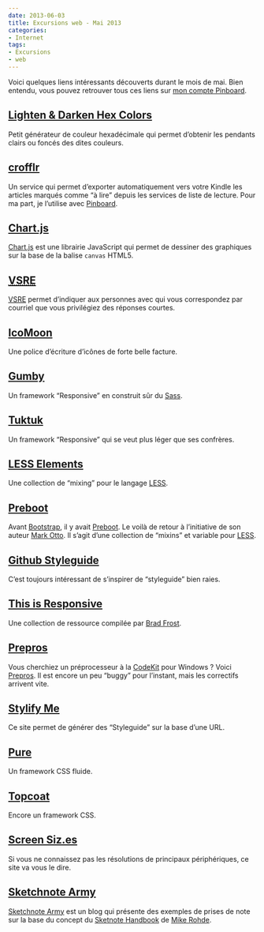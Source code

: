 ```yaml
---
date: 2013-06-03
title: Excursions web - Mai 2013
categories:
- Internet
tags:
- Excursions
- web
---
```


Voici quelques liens intéressants découverts durant le mois de mai. Bien entendu, vous pouvez retrouver tous ces liens sur [mon compte Pinboard](https://pinboard.in/u:alienlebarge).<!--more-->

## [Lighten &amp; Darken Hex Colors](https://hexcolortool.com/)

Petit générateur de couleur hexadécimale qui permet d’obtenir les pendants clairs ou foncés des dites couleurs.

## [crofflr](https://hexcolortool.com/)

Un service qui permet d’exporter automatiquement vers votre Kindle les articles marqués comme “à lire” depuis les services de liste de lecture.
Pour ma part, je l’utilise avec [Pinboard](https://pinboard.in/).

## [Chart.js](https://www.chartjs.org)

[Chart.js](https://www.chartjs.org/) est une librairie JavaScript qui permet de dessiner des graphiques sur la base de la balise <code>canvas</code> HTML5.

## <a href="https://vsre.info/"><abbr title="Very Short Reply Expected">VSRE</abbr></a>

[<abbr title="Very Short Reply Expected">VSRE</abbr>](https://vsre.info/) permet d’indiquer aux personnes avec qui vous correspondez par courriel que vous privilégiez des réponses courtes.

## [IcoMoon](https://icomoon.io/)

Une police d’écriture d’icônes de forte belle facture.

## [Gumby](https://web.archive.org/web/20240324121125/http://gumbyframework.com/)

Un framework “Responsive” en construit sûr du <a href="https://sass-lang.com/">Sass</a>.

<h2 id="tuktuk"><a href="https://tuktuk.tapquo.com/">Tuktuk</a></h2>

Un framework “Responsive” qui se veut plus léger que ses confrères.

<h2 id="lesselements"><a href="https://lesselements.com/">LESS Elements</a></h2>

Une collection de “mixing” pour le langage <a href="https://www.lesscss.org">LESS</a>.

<h2 id="preboot"><a href="https://getpreboot.com/">Preboot</a></h2>

Avant <a href="https://twitter.github.io/bootstrap/">Bootstrap</a>, il y avait <a href="https://getpreboot.com/">Preboot</a>. Le voilà de retour à l’initiative de son auteur <a title="Compte Twitter de Mark Otto" href="https://twitter.com/mdo">Mark Otto</a>.
Il s’agit d’une collection de “mixins” et variable pour <a href="https://www.lesscss.org">LESS</a>.

<h2 id="githubstyleguide"><a href="https://github.com/styleguide/">Github Styleguide</a></h2>

C’est toujours intéressant de s’inspirer de “styleguide” bien raies.

<h2 id="thisisresponsive"><a href="https://bradfrost.github.io/this-is-responsive/">This is Responsive</a></h2>

Une collection de ressource compilée par <a title="Site de Brad Frost" href="https://bradfrostweb.com/">Brad Frost</a>.

<h2 id="prepros"><a href="https://alphapixels.com/prepros/">Prepros</a></h2>

Vous cherchiez un préprocesseur à la <a href="https://incident57.com/codekit/">CodeKit</a> pour Windows ? Voici <a href="https://alphapixels.com/prepros/">Prepros</a>.
Il est encore un peu “buggy” pour l’instant, mais les correctifs arrivent vite.

<h2 id="stylifyme"><a href="https://stylifyme.com/">Stylify Me</a></h2>

Ce site permet de générer des “Styleguide” sur la base d’une URL.

<h2 id="pure"><a href="https://purecss.io/">Pure</a></h2>

Un framework CSS fluide.

<h2 id="topcoat"><a href="https://topcoat.io/">Topcoat</a></h2>

Encore un framework CSS.

<h2 id="screensiz.es"><a href="https://screensiz.es/">Screen Siz.es</a></h2>

Si vous ne connaissez pas les résolutions de principaux périphériques, ce site va vous le dire.

<h2 id="sketchnotearmy"><a href="https://sketchnotearmy.com/">Sketchnote Army</a></h2>

<a href="https://sketchnotearmy.com/">Sketchnote Army</a> est un blog qui présente des exemples de prises de note sur la base du concept du <a href="https://rohdesign.com/book/">Sketnote Handbook</a> de <a title="Compte Twitter de Mike Rohde" href="https://twitter.com/rohdesign">Mike Rohde</a>.
